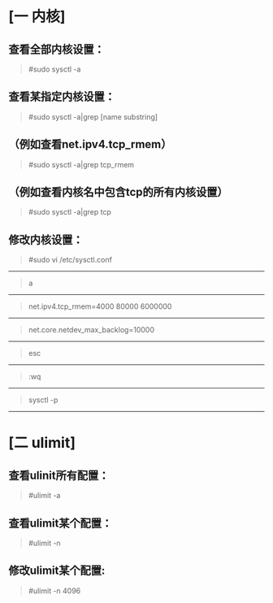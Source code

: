 [一 内核]
===================================

查看全部内核设置：
-----------------------------------

>#sudo sysctl -a

查看某指定内核设置：
----------------------------------------

>#sudo sysctl -a|grep [name substring]

（例如查看net.ipv4.tcp_rmem）
----------------------------------------

>#sudo sysctl -a|grep tcp_rmem

（例如查看内核名中包含tcp的所有内核设置）
----------------------------------------

>#sudo sysctl -a|grep tcp

修改内核设置：
----------------------------------------

>#sudo vi /etc/sysctl.conf
----------------------------------------

>a
----------------------------------------

>net.ipv4.tcp_rmem=4000 80000 6000000
----------------------------------------

>net.core.netdev_max_backlog=10000
----------------------------------------

>esc
----------------------------------------

>:wq
----------------------------------------

>sysctl -p
----------------------------------------

[二 ulimit]
=======================================

查看ulinit所有配置：
----------------------------------------
>#ulimit -a

查看ulimit某个配置：
----------------------------------------
>#ulimit -n 

修改ulimit某个配置:
----------------------------------------

>#ulimit -n 4096

